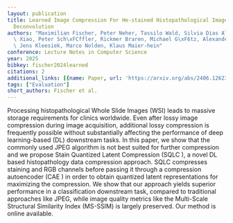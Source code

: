 ```yaml
---
layout: publication
title: Learned Image Compression For He-stained Histopathological Images Via Stain
  Deconvolution
authors: "Maximilian Fischer, Peter Neher, Tassilo Wald, Silvia Dias Almeida, Shuhan\
  \ Xiao, Peter Sch\xFCffler, Rickmer Braren, Michael G\xF6tz, Alexander Muckenhuber,\
  \ Jens Kleesiek, Marco Nolden, Klaus Maier-hein"
conference: Lecture Notes in Computer Science
year: 2025
bibkey: fischer2024learned
citations: 2
additional_links: [{name: Paper, url: 'https://arxiv.org/abs/2406.12623'}]
tags: ["Evaluation"]
short_authors: Fischer et al.
---
```

Processing histopathological Whole Slide Images (WSI) leads to massive
storage requirements for clinics worldwide. Even after lossy image compression
during image acquisition, additional lossy compression is frequently possible
without substantially affecting the performance of deep learning-based (DL)
downstream tasks. In this paper, we show that the commonly used JPEG algorithm
is not best suited for further compression and we propose Stain Quantized
Latent Compression (SQLC ), a novel DL based histopathology data compression
approach. SQLC compresses staining and RGB channels before passing it through a
compression autoencoder (CAE ) in order to obtain quantized latent
representations for maximizing the compression. We show that our approach
yields superior performance in a classification downstream task, compared to
traditional approaches like JPEG, while image quality metrics like the
Multi-Scale Structural Similarity Index (MS-SSIM) is largely preserved. Our
method is online available.